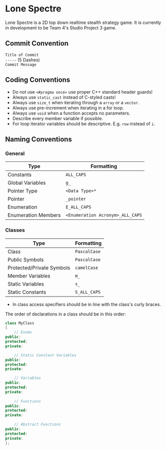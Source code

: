 # Lone Spectre

Lone Spectre is a 2D top down realtime stealth strategy game. It is currently in development to be Team 4's Studio Project 3 game.

## Commit Convention
`Title of Commit`</br>
`-----` (5 Dashes)</br>
`Commit Message`</br>

## Coding Conventions
- Do not use `<#pragma once>` use proper C++ standard header guards!
- Always use `static_cast` instead of C-styled casts!
- Always use `size_t` when iterating through a `array` or a `vector`.
- Always use pre-increment when iterating in a for loop.
- Always use `void` when a function accepts no parameters.
- Describe every member variable if possible.
- For loop iterator variables should be descriptive. E.g. `row` instead of `i`.

## Naming Conventions
### General 
| Type  | Formatting |
| ------------- | ------------- |
| Constants | `ALL_CAPS`  |
| Global Variables | `g_` |
| Pointer Type | `<Data Type>*` |
| Pointer | `_pointer` |
| Enumeration | `E_ALL_CAPS`|
| Enumeration Members | `<Enumeration Acronym>_ALL_CAPS` |

### Classes
| Type  | Formatting |
| ------------- | ------------- |
| Class | `PascalCase` |
| Public Symbols | `PascalCase` |
| Protected/Private Symbols | `camelCase` |
| Member Variables | `m_` |
| Static Variables | `s_` |
| Static Constants | `S_ALL_CAPS` |


- In class access specifiers should be in line with the class's curly braces.

The order of declarations in a class should be in this order:

```C++
class MyClass
{
	// Enums
public:
protected:
private:

	// Static Constant Variables
public:
protected:
private:

	// Variables
public:
protected:
private:
	
	// Functions
public:
protected:
private:
	
	// Abstract Functions
public:
protected:
private:
};
```